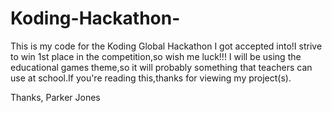 # Koding-Hackathon-

This is my code for the Koding Global Hackathon I got accepted into!I strive to win 1st place in the competition,so wish me luck!!!
I will be using the educational games theme,so it will probably something that teachers can use at school.If you're reading this,thanks
for viewing my project(s).

Thanks,
Parker Jones
